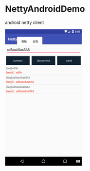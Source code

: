 # NettyAndroidDemo
android netty client

<img src="img/device-2018-06-22-170316.png"  width="50%" height="30%" align="center" />


